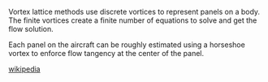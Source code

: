 Vortex lattice methods use discrete vortices to represent panels on a body. The finite vortices create a finite number of equations to solve and get the flow solution.

Each panel on the aircraft can be roughly estimated using a horseshoe vortex to enforce flow tangency at the center of the panel.

[wikipedia](https://en.wikipedia.org/wiki/Vortex_lattice_method)
